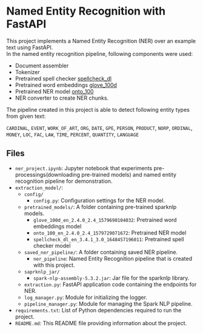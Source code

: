 # Named Entity Recognition with FastAPI

This project implements a Named Entity Recognition (NER) over an example text using FastAPI. <br/>
In the named entity recognition pipeline, following components were used:
- Document assembler
- Tokenizer
- Pretrained spell checker [spellcheck_dl](https://sparknlp.org/2022/04/02/spellcheck_dl_en_2_4.html)
- Pretrained word embeddings [glove_100d](https://sparknlp.org/2020/01/22/glove_100d.html)
- Pretrained NER model [onto_100](https://sparknlp.org/2020/02/03/onto_100_en.html)
- NER converter to create NER chunks. 

The pipeline created in this project is able to detect following entity types from given text: <br/>

 `CARDINAL`, `EVENT`, `WORK_OF_ART`, `ORG`, `DATE`, `GPE`, `PERSON`, `PRODUCT`, `NORP`, `ORDINAL`, `MONEY`, `LOC`, `FAC`, `LAW`, `TIME`, `PERCENT`, `QUANTITY`, `LANGUAGE` 


## Files

- `ner_project.ipynb`: Jupyter notebook that experiments pre-processings(downloading pre-trained models) and named entity recognition pipeline for demonstration.
- `extraction_model/`:
  - `config/`
    - `config.py`: Configuration settings for the NER model.
  - `pretrained_models/`: A folder containing pre-trained sparknlp models. 
    - `glove_100d_en_2.4.0_2.4_1579690104032`: Pretrained word embeddings model
    - `onto_100_en_2.4.0_2.4_1579729071672`: Pretrained NER model
    - `spellcheck_dl_en_3.4.1_3.0_1648457196011`: Pretrained spell checker model
  - `saved_ner_pipeline/`: A folder containing saved NER pipeline. 
    - `ner_pipeline`: Named Entity Recognition pipeline that is created with this project. 
  - `saprknlp_jar/`
    - `spark-nlp-assembly-5.3.2.jar`: Jar file for the sparknlp library. 
  - `extraction.py`: FastAPI application code containing the endpoints for NER.
  - `log_manager.py`: Module for initializing the logger.
  - `pipeline_manager.py`: Module for managing the Spark NLP pipeline.
- `requirements.txt`: List of Python dependencies required to run the project.
- `README.md`: This README file providing information about the project.

